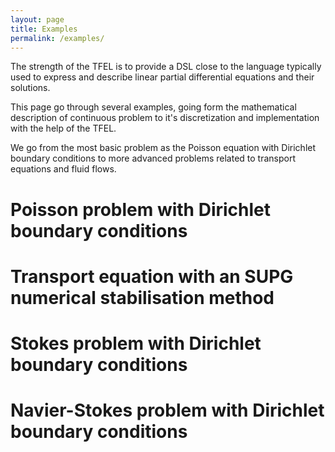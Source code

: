 ```yaml
---
layout: page
title: Examples
permalink: /examples/
---
```


The strength of the TFEL is to provide a DSL close to the language
typically used to express and describe linear partial differential
equations and their solutions. 

This page go through several examples, going form the mathematical
description of continuous problem to it's discretization and
implementation with the help of the TFEL.

We go from the most basic problem as the Poisson equation with
Dirichlet boundary conditions to more advanced problems related to
transport equations and fluid flows.


# Poisson problem with Dirichlet boundary conditions

# Transport equation with an SUPG numerical stabilisation method

# Stokes problem with Dirichlet boundary conditions

# Navier-Stokes problem with Dirichlet boundary conditions
